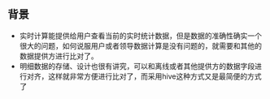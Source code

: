 ## 背景
- 实时计算能提供给用户查看当前的实时统计数据，但是数据的准确性确实一个很大的问题，如何说服用户或者领导数据计算是没有问题的，就需要和其他的数据提供方进行比对了。
- 明细数据的存储、设计也很有讲究，可以和离线或者其他提供方的数据字段进行对齐，这样就非常方便进行比对了，而采用hive这种方式又是最简便的方式了